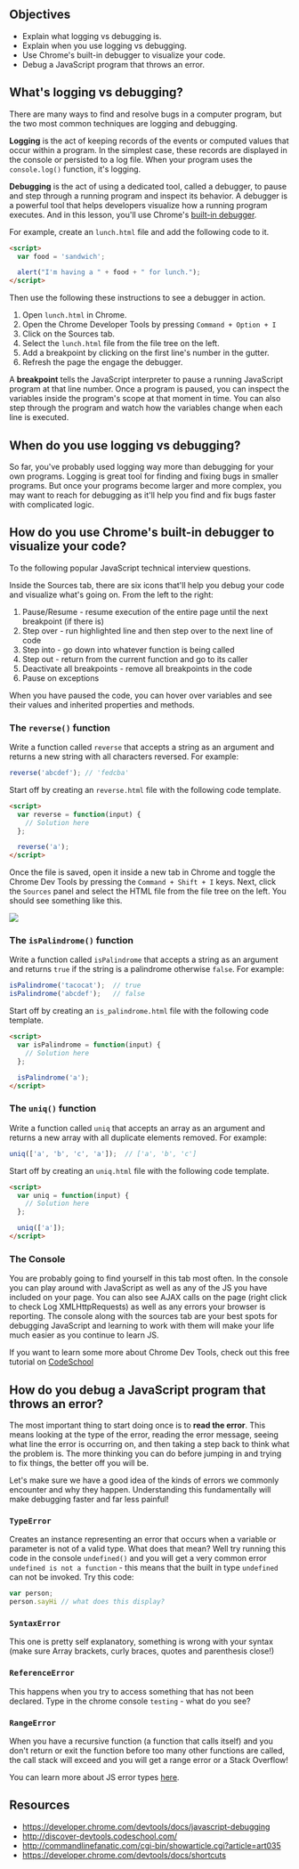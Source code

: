 ## Objectives

- Explain what logging vs debugging is.
- Explain when you use logging vs debugging.
- Use Chrome's built-in debugger to visualize your code.
- Debug a JavaScript program that throws an error.

## What's logging vs debugging?

There are many ways to find and resolve bugs in a computer program, but the two most common techniques are logging and debugging.

**Logging** is the act of keeping records of the events or computed values that occur within a program. In the simplest case, these records are displayed in the console or persisted to a log file. When your program uses the `console.log()` function, it's logging.

**Debugging** is the act of using a dedicated tool, called a debugger, to pause and step through a running program and inspect its behavior. A debugger is a powerful tool that helps developers visualize how a running program executes. And in this lesson, you'll use Chrome's [built-in debugger](https://developer.chrome.com/devtools/docs/javascript-debugging).

For example, create an `lunch.html` file and add the following code to it.

```html
<script>
  var food = 'sandwich';

  alert("I'm having a " + food + " for lunch.");
</script>
```

Then use the following these instructions to see a debugger in action.

1. Open `lunch.html` in Chrome.
1. Open the Chrome Developer Tools by pressing `Command + Option + I`
1. Click on the Sources tab.
1. Select the `lunch.html` file from the file tree on the left.
1. Add a breakpoint by clicking on the first line's number in the gutter.
1. Refresh the page the engage the debugger.

A **breakpoint** tells the JavaScript interpreter to pause a running JavaScript program at that line number. Once a program is paused, you can inspect the variables inside the program's scope at that moment in time. You can also step through the program and watch how the variables change when each line is executed.

## When do you use logging vs debugging?

So far, you've probably used logging way more than debugging for your own programs. Logging is great tool for finding and fixing bugs in smaller programs. But once your programs become larger and more complex, you may want to reach for debugging as it'll help you find and fix bugs faster with complicated logic.

## How do you use Chrome's built-in debugger to visualize your code?

To the following popular JavaScript technical interview questions.

Inside the Sources tab, there are six icons that'll help you debug your code and visualize what's going on. From the left to the right:

1. Pause/Resume - resume execution of the entire page until the next breakpoint (if there is)
2. Step over - run highlighted line and then step over to the next line of code
3. Step into - go down into whatever function is being called
4. Step out - return from the current function and go to its caller
5. Deactivate all breakpoints - remove all breakpoints in the code
6. Pause on exceptions

When you have paused the code, you can hover over variables and see their values and inherited properties and methods.

### The `reverse()` function

Write a function called `reverse` that accepts a string as an argument and returns a new string with all characters reversed. For example:

```javascript
reverse('abcdef'); // 'fedcba'
```

Start off by creating an `reverse.html` file with the following code template.

```html
<script>
  var reverse = function(input) {
    // Solution here
  };

  reverse('a');
</script>
```

Once the file is saved, open it inside a new tab in Chrome and toggle the Chrome Dev Tools by pressing the `Command + Shift + I` keys. Next, click the `Sources` panel and select the HTML file from the file tree on the left. You should see something like this.

![](https://i.imgur.com/xSIMANs.png)

### The `isPalindrome()` function

Write a function called `isPalindrome` that accepts a string as an argument and returns `true` if the string is a palindrome otherwise `false`. For example:

```javascript
isPalindrome('tacocat');  // true
isPalindrome('abcdef');   // false
```

Start off by creating an `is_palindrome.html` file with the following code template.

```html
<script>
  var isPalindrome = function(input) {
    // Solution here
  };

  isPalindrome('a');
</script>
```

### The `uniq()` function

Write a function called `uniq` that accepts an array as an argument and returns a new array with all duplicate elements removed. For example:

```javascript
uniq(['a', 'b', 'c', 'a']);  // ['a', 'b', 'c']
```

Start off by creating an `uniq.html` file with the following code template.

```html
<script>
  var uniq = function(input) {
    // Solution here
  };

  uniq(['a']);
</script>
```

### The Console

You are probably going to find yourself in this tab most often. In the console you can play around with JavaScript as well as any of the JS you have included on your page. You can also see AJAX calls on the page (right click to check Log XMLHttpRequests) as well as any errors your browser is reporting. The console along with the sources tab are your best spots for debugging JavaScript and learning to work with them will make your life much easier as you continue to learn JS.

If you want to learn some more about Chrome Dev Tools, check out this free tutorial on [CodeSchool](http://discover-devtools.codeschool.com/?locale=en)

## How do you debug a JavaScript program that throws an error?

The most important thing to start doing once is to **read the error**. This means looking at the type of the error, reading the error message, seeing what line the error is occurring on, and then taking a step back to think what the problem is. The more thinking you can do before jumping in and trying to fix things, the better off you will be.

Let's make sure we have a good idea of the kinds of errors we commonly encounter and why they happen. Understanding this fundamentally will make debugging faster and far less painful!

### `TypeError`

Creates an instance representing an error that occurs when a variable or parameter is not of a valid type. What does that mean? Well try running this code in the console `undefined()` and you will get a very common error `undefined is not a function` - this means that the built in type `undefined` can not be invoked. Try this code:

```js
var person;
person.sayHi // what does this display?
```

### `SyntaxError`

This one is pretty self explanatory, something is wrong with your syntax (make sure Array brackets, curly braces, quotes and parenthesis close!)

### `ReferenceError`

This happens when you try to access something that has not been declared. Type in the chrome console `testing` - what do you see?

### `RangeError`

When you have a recursive function (a function that calls itself) and you don't return or exit the function before too many other functions are called, the call stack will exceed and you will get a range error or a Stack Overflow!

You can learn more about JS error types [here](https://developer.mozilla.org/en-US/docs/Web/JavaScript/Reference/Global_Objects/Error).

## Resources

- https://developer.chrome.com/devtools/docs/javascript-debugging
- http://discover-devtools.codeschool.com/
- http://commandlinefanatic.com/cgi-bin/showarticle.cgi?article=art035
- https://developer.chrome.com/devtools/docs/shortcuts
